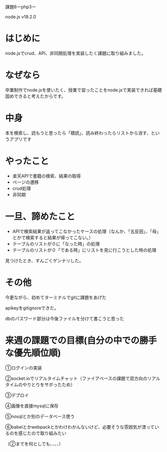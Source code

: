 課題8ーphp3ー

node.js v18.2.0

<h1>はじめに</h1>
<p>node.jsでcrud、API、非同期処理を実装したく課題に取り組みました。<p>

<h1>なぜなら</h1>
<p>卒業制作でnode.jsを使いたく、授業で習ったことをnode.jsで実装できれば基礎固めできると考えたからです。</p>

<h1>中身</h1>
<p>本を検索し、読もうと思ったら「積読」、読み終わったらリストから消す、というアプリです</p>

<h1>やったこと</h1>
<ul>
  <li>楽天APIで書籍の検索、結果の取得</li>
  <li>ページの遷移</li>
  <li>crud処理</li>
  <li>非同期</li>
</ul>

<h1>一旦、諦めたこと</h1>
<ul>
  <li>APIで検索結果が返ってこなかったケースの処理（なんか、「五反田」、「母」とかで検索すると結果が帰ってこない。）</li>
  <li>テーブルのリストが０に「なった時」の処理</li>
  <li>テーブルのリストが０「である時」にリストを見に行こうとした時の処理</li>
</ul>
<p>見つけたとき、すんごくゲンナリした。</p>

<h1>その他</h1>
<p>今更ながら、初めてターミナルでgitに課題をあげた</p>
<p>apikeyをgitignoreできた。</p>
<p>dbのパスワード部分は今後ファイルを分けて書こうと思った</p>

<h1>来週の課題での目標(自分の中での勝手な優先順位順)</h1>
<p>①ログインの実装</p>
<p>②socket.ioでリアルタイムチャット（ファイアベースの課題で双方向のリアルタイムのやりとりをサボったため）</p>
<p>③デプロイ</p>
<p>④画像を直接mysqlに保存</p>
<p>⑤nosqlとか別のデータベース使う</p>
<p>⑥babelとかwebpackとかわけわかんないけど、必要そうな雰囲気が漂っているのを感じたので取り組みたい</p>
<p>（②までを何としても、、、、）</p>



